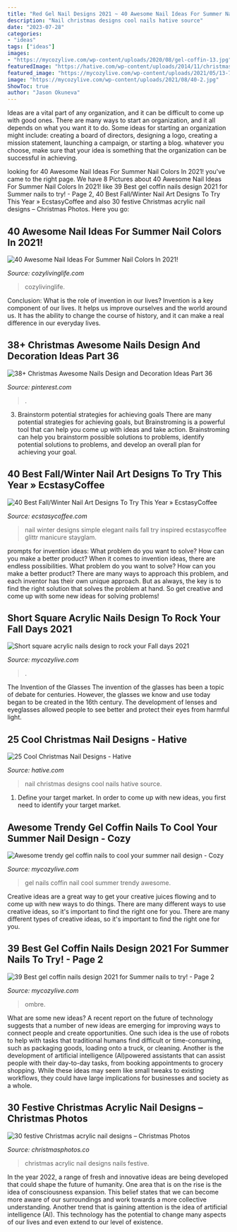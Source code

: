 ```yaml
---
title: "Red Gel Nail Designs 2021 ~ 40 Awesome Nail Ideas For Summer Nail Colors In 2021!"
description: "Nail christmas designs cool nails hative source"
date: "2023-07-28"
categories:
- "ideas"
tags: ["ideas"]
images:
- "https://mycozylive.com/wp-content/uploads/2020/08/gel-coffin-13.jpg"
featuredImage: "https://hative.com/wp-content/uploads/2014/11/christmas-nail-designs/4-cool-christmas-nail-designs.jpg"
featured_image: "https://mycozylive.com/wp-content/uploads/2021/05/13-768x1152.jpg"
image: "https://mycozylive.com/wp-content/uploads/2021/08/40-2.jpg"
ShowToc: true
author: "Jason Okuneva"
---
```



Ideas are a vital part of any organization, and it can be difficult to come up with good ones. There are many ways to start an organization, and it all depends on what you want it to do. Some ideas for starting an organization might include: creating a board of directors, designing a logo, creating a mission statement, launching a campaign, or starting a blog. whatever you choose, make sure that your idea is something that the organization can be successful in achieving.

	

		
looking for 40 Awesome Nail Ideas For Summer Nail Colors In 2021! you've came to the right page. We have 8 Pictures about 40 Awesome Nail Ideas For Summer Nail Colors In 2021! like 39 Best gel coffin nails design 2021 for Summer nails to try! - Page 2, 40 Best Fall/Winter Nail Art Designs To Try This Year » EcstasyCoffee and also 30 festive Christmas acrylic nail designs – Christmas Photos. Here you go:
		
    
## 40 Awesome Nail Ideas For Summer Nail Colors In 2021!

<img loading=lazy src="https://cozylivinglife.com/wp-content/uploads/2021/05/39-2-683x1024.jpg" onerror="this.onerror=null;this.src='https://tse4.mm.bing.net/th?id=OIP.Okj2JnKszSqQbQFshsNMBAHaLG&amp;pid=15.1';" alt="40 Awesome Nail Ideas For Summer Nail Colors In 2021!">

_Source: cozylivinglife.com_

>cozylivinglife. 

	

Conclusion: What is the role of invention in our lives?
Invention is a key component of our lives. It helps us improve ourselves and the world around us. It has the ability to change the course of history, and it can make a real difference in our everyday lives.

    
## 38+ Christmas Awesome Nails Design And Decoration Ideas Part 36

<img loading=lazy src="https://i.pinimg.com/736x/ea/e0/c0/eae0c031c4e649c41330d2dff7c7141c.jpg" onerror="this.onerror=null;this.src='https://tse2.mm.bing.net/th?id=OIP.NNb6CYHPhIrtOCMxusoGNQHaKx&amp;pid=15.1';" alt="38+ Christmas Awesome Nails Design and Decoration Ideas Part 36">

_Source: pinterest.com_

>. 

	

3. Brainstorm potential strategies for achieving goals
There are many potential strategies for achieving goals, but Brainstroming is a powerful tool that can help you come up with ideas and take action. Brainstroming can help you brainstorm possible solutions to problems, identify potential solutions to problems, and develop an overall plan for achieving your goal.

    
## 40 Best Fall/Winter Nail Art Designs To Try This Year » EcstasyCoffee

<img loading=lazy src="https://i1.wp.com/www.ecstasycoffee.com/wp-content/uploads/2016/10/SIMPLE-ELEGANT-MANICURE.jpg?resize=620%2C620" onerror="this.onerror=null;this.src='https://tse2.mm.bing.net/th?id=OIP.zC_rm_eod4kaNAKrYPueVgHaHa&amp;pid=15.1';" alt="40 Best Fall/Winter Nail Art Designs To Try This Year » EcstasyCoffee">

_Source: ecstasycoffee.com_

>nail winter designs simple elegant nails fall try inspired ecstasycoffee glittr manicure stayglam. 

	

prompts for invention ideas: What problem do you want to solve? How can you make a better product?
When it comes to invention ideas, there are endless possibilities. What problem do you want to solve? How can you make a better product? There are many ways to approach this problem, and each inventor has their own unique approach. But as always, the key is to find the right solution that solves the problem at hand. So get creative and come up with some new ideas for solving problems!

    
## Short Square Acrylic Nails Design To Rock Your Fall Days 2021

<img loading=lazy src="https://mycozylive.com/wp-content/uploads/2021/08/40-2.jpg" onerror="this.onerror=null;this.src='https://tse1.mm.bing.net/th?id=OIP.niti4IUql0UNbvSwOwDUiwHaNK&amp;pid=15.1';" alt="Short square acrylic nails design to rock your Fall days 2021">

_Source: mycozylive.com_

>. 

	

The Invention of the Glasses
The invention of the glasses has been a topic of debate for centuries. However, the glasses we know and use today began to be created in the 16th century. The development of lenses and eyeglasses allowed people to see better and protect their eyes from harmful light.

    
## 25 Cool Christmas Nail Designs - Hative

<img loading=lazy src="https://hative.com/wp-content/uploads/2014/11/christmas-nail-designs/4-cool-christmas-nail-designs.jpg" onerror="this.onerror=null;this.src='https://tse2.mm.bing.net/th?id=OIP.6p3P--pnzO58fvdTM1KSYgHaHa&amp;pid=15.1';" alt="25 Cool Christmas Nail Designs - Hative">

_Source: hative.com_

>nail christmas designs cool nails hative source. 

	

1. Define your target market. In order to come up with new ideas, you first need to identify your target market.

    
## Awesome Trendy Gel Coffin Nails To Cool Your Summer Nail Design - Cozy

<img loading=lazy src="https://mycozylive.com/wp-content/uploads/2020/08/gel-coffin-13.jpg" onerror="this.onerror=null;this.src='https://tse3.mm.bing.net/th?id=OIP.rloPRXHx1x2HieQ7sZ3hdQHaJO&amp;pid=15.1';" alt="Awesome trendy gel coffin nails to cool your summer nail design - Cozy">

_Source: mycozylive.com_

>gel nails coffin nail cool summer trendy awesome. 

	

Creative ideas are a great way to get your creative juices flowing and to come up with new ways to do things. There are many different ways to use creative ideas, so it's important to find the right one for you. There are many different types of creative ideas, so it's important to find the right one for you.

    
## 39 Best Gel Coffin Nails Design 2021 For Summer Nails To Try! - Page 2

<img loading=lazy src="https://mycozylive.com/wp-content/uploads/2021/05/13-768x1152.jpg" onerror="this.onerror=null;this.src='https://tse1.mm.bing.net/th?id=OIP.SXj8TVhj8GTz0ICb7osEDwHaLH&amp;pid=15.1';" alt="39 Best gel coffin nails design 2021 for Summer nails to try! - Page 2">

_Source: mycozylive.com_

>ombre. 

	

What are some new ideas?
A recent report on the future of technology suggests that a number of new ideas are emerging for improving ways to connect people and create opportunities. One such idea is the use of robots to help with tasks that traditional humans find difficult or time-consuming, such as packaging goods, loading onto a truck, or cleaning. Another is the development of artificial intelligence (AI)powered assistants that can assist people with their day-to-day tasks, from booking appointments to grocery shopping. While these ideas may seem like small tweaks to existing workflows, they could have large implications for businesses and society as a whole.

    
## 30 Festive Christmas Acrylic Nail Designs – Christmas Photos

<img loading=lazy src="https://i1.wp.com/christmasphotos.co/wp-content/uploads/2016/11/30-festive-Christmas-acrylic-nail-designs-15.jpg?resize=716%2C955" onerror="this.onerror=null;this.src='https://tse2.mm.bing.net/th?id=OIP.xEq7Ql-xLVt_W-4zGfRxUwHaJ4&amp;pid=15.1';" alt="30 festive Christmas acrylic nail designs – Christmas Photos">

_Source: christmasphotos.co_

>christmas acrylic nail designs nails festive. 

	

In the year 2022, a range of fresh and innovative ideas are being developed that could shape the future of humanity. One area that is on the rise is the idea of consciousness expansion. This belief states that we can become more aware of our surroundings and work towards a more collective understanding. Another trend that is gaining attention is the idea of artificial intelligence (AI). This technology has the potential to change many aspects of our lives and even extend to our level of existence.

